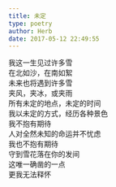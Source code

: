 ```yaml
---  
title: 未定  
type: poetry  
author: Herb  
date: 2017-05-12 22:49:55  
---  
```

我这一生见过许多雪  
在北如沙，在南如絮  
未来也将遇到许多雪  
夹风，夹冰，或夹雨  
所有未定的地点，未定的时间  
我以未定的方式，经历各种景色  
我不抱有期待  
人对全然未知的命运并不忧虑  
我也不抱有期待  
守到雪花落在你的发间  
这唯一确凿的一点  
更我无法释怀